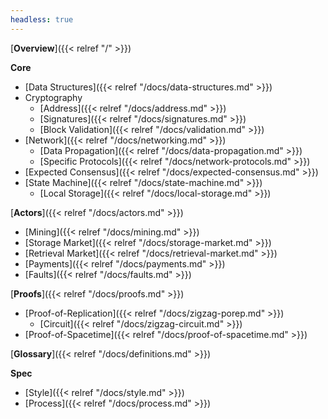 ```yaml
---
headless: true
---
```


[**Overview**]({{< relref "/" >}})

**Core**

* [Data Structures]({{< relref "/docs/data-structures.md" >}})
* Cryptography
  * [Address]({{< relref "/docs/address.md" >}})
  * [Signatures]({{< relref "/docs/signatures.md" >}})
  * [Block Validation]({{< relref "/docs/validation.md" >}})
* [Network]({{< relref "/docs/networking.md" >}})
  * [Data Propagation]({{< relref "/docs/data-propagation.md" >}})
  * [Specific Protocols]({{< relref "/docs/network-protocols.md" >}})
* [Expected Consensus]({{< relref "/docs/expected-consensus.md" >}})
* [State Machine]({{< relref "/docs/state-machine.md" >}})
  * [Local Storage]({{< relref "/docs/local-storage.md" >}})

[**Actors**]({{< relref "/docs/actors.md" >}})

* [Mining]({{< relref "/docs/mining.md" >}})
* [Storage Market]({{< relref "/docs/storage-market.md" >}})
* [Retrieval Market]({{< relref "/docs/retrieval-market.md" >}})
* [Payments]({{< relref "/docs/payments.md" >}})
* [Faults]({{< relref "/docs/faults.md" >}})

[**Proofs**]({{< relref "/docs/proofs.md" >}})

* [Proof-of-Replication]({{< relref "/docs/zigzag-porep.md" >}})
  * [Circuit]({{< relref "/docs/zigzag-circuit.md" >}})
* [Proof-of-Spacetime]({{< relref "/docs/proof-of-spacetime.md" >}})

[**Glossary**]({{< relref "/docs/definitions.md" >}})

**Spec**

* [Style]({{< relref "/docs/style.md" >}})
* [Process]({{< relref "/docs/process.md" >}})
